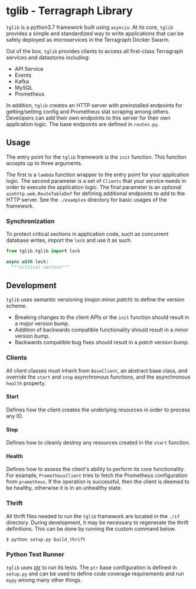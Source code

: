 # tglib - Terragraph Library
`tglib` is a python3.7 framework built using `asyncio`. At its core, `tglib`
provides a simple and standardized way to write applications that can be safely
deployed as microservices in the Terragraph Docker Swarm.

Out of the box, `tglib` provides clients to access all first-class Terragraph
services and datastores including:

* API Service
* Events
* Kafka
* MySQL
* Prometheus

In addition, `tglib` creates an HTTP server with preinstalled endpoints for
getting/setting config and Prometheus stat scraping among others. Developers
can add their own endpoints to this server for their own application logic. The
base endpoints are defined in `routes.py`.

## Usage
The entry point for the `tglib` framework is the `init` function. This function
accepts up to three arguments.

The first is a `lambda` function wrapper to the entry point for your application
logic. The second parameter is a set of `Clients` that your service needs in
order to execute the application logic. The final parameter is an optional
`aiohttp.web.RouteTableDef` for defining additional endpoints to add to the HTTP
server. See the `./examples` directory for basic usages of the framework.

### Synchronization
To protect critical sections in application code, such as concurrent database
writes, import the `lock` and use it as such.
```Python
from tglib.tglib import lock

async with lock:
  """critical section"""
```

## Development
`tglib` uses semantic versioning (_major_._minor_._patch_) to define the version
scheme.

* Breaking changes to the client APIs or the `init` function should result in a
  _major_ version bump.
* Addition of backwards compatible functionality should result in a _minor_
  version bump.
* Backwards compatible bug fixes should result in a _patch_ version bump.

### Clients
All client classes must inherit from `BaseClient`, an abstract base class, and
override the `start` and `stop` asynchronous functions, and the asynchronous
`health` property.

#### Start
Defines how the client creates the underlying resources in order to process
any IO.

#### Stop
Defines how to cleanly destroy any resources created in the `start` function.

#### Health
Defines how to assess the client's ability to perform its core functionality.
For example, `PrometheusClient` tries to fetch the Prometheus configuration
from `prometheus`. If the operation is successful, then the client is deemed to
be healthy, otherwise it is in an unhealthy state.

### Thrift
All thrift files needed to run the `tglib` framework are located in the `./if`
directory. During development, it may be necessary to regenerate the thrift
definitions. This can be done by running the custom command below.
```Bash
$ python setup.py build_thrift
```

### Python Test Runner
`tglib` uses [ptr](https://github.com/facebookincubator/ptr) to run its tests.
The `ptr` base configuration is defined in `setup.py` and can be used to define
code coverage requirements and run `mypy` among many other things.
